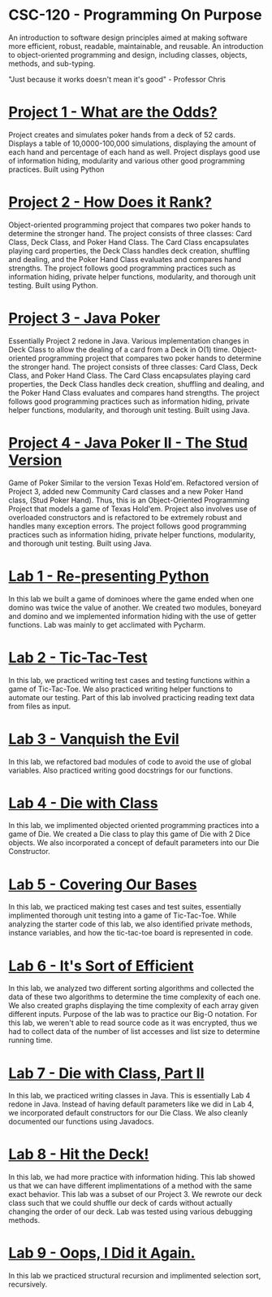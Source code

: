 # CSC-120 - Programming On Purpose 
An introduction to software design principles aimed at making software more efficient, robust, readable, maintainable, and reusable. An introduction to object-oriented programming and design, including classes, objects, methods, and sub-typing.

"Just because it works doesn't mean it's good" - Professor Chris 
# [Project 1 - What are the Odds?](https://github.com/NeilD-18/CSC-120/tree/8923af94f51d8ac073a4510a9a5daa54f196cfbe/Project%201%20-%20What%20are%20the%20Odds%3F%20ND)

Project creates and simulates poker hands from a deck of 52 cards. Displays a table of 10,0000-100,000 simulations, displaying the amount of each hand and percentage of each hand as well. Project displays good use of information hiding, modularity and various other good programming practices. Built using Python

# [Project 2 - How Does it Rank?](https://github.com/NeilD-18/CSC-120/tree/main/Project%202%20-%20How%20Does%20it%20Rank%3F%20ND)
Object-oriented programming project that compares two poker hands to determine the stronger hand. The project consists of three classes: Card Class, Deck Class, and Poker Hand Class. The Card Class encapsulates playing card properties, the Deck Class handles deck creation, shuffling and dealing, and the Poker Hand Class evaluates and compares hand strengths. The project follows good programming practices such as information hiding, private helper functions, modularity, and thorough unit testing. Built using Python.

# [Project 3 - Java Poker](https://github.com/NeilD-18/CSC-120/tree/main/Project%203%20-%20Java%20Poker%20ND)
Essentially Project 2 redone in Java. Various implementation changes in Deck Class to allow the dealing of a card from a Deck in O(1) time. 
Object-oriented programming project that compares two poker hands to determine the stronger hand. The project consists of three classes: Card Class, Deck Class, and Poker Hand Class. The Card Class encapsulates playing card properties, the Deck Class handles deck creation, shuffling and dealing, and the Poker Hand Class evaluates and compares hand strengths. The project follows good programming practices such as information hiding, private helper functions, modularity, and thorough unit testing. Built using Java.

# [Project 4 - Java Poker II - The Stud Version](https://github.com/NeilD-18/CSC-120/tree/main/Project%204%20-%20Java%20Poker%20II%20%20-%20The%20Stud%20Version)
Game of Poker Similar to the version Texas Hold'em. Refactored version of Project 3, added new Community Card classes and a new Poker Hand class, (Stud Poker Hand). Thus, this is an Object-Oriented Programming Project that models a game of Texas Hold'em. Project also involves use of overloaded constructors and is refactored to be extremely robust and handles many exception errors. The project follows good programming practices such as information hiding, private helper functions, modularity, and thorough unit testing. Built using Java.

# [Lab 1 - Re-presenting Python](https://github.com/NeilD-18/CSC-120/tree/main/Lab%201)
In this lab we built a game of dominoes where the game ended when one domino was twice the value of another. We created two modules, boneyard and domino and we implemented information hiding with the use of getter functions. Lab was mainly to get acclimated with Pycharm. 

# [Lab 2 - Tic-Tac-Test](https://github.com/NeilD-18/CSC-120/tree/main/Lab02%20Neil%20Daterao)
In this lab, we practiced writing test cases and testing functions within a game of Tic-Tac-Toe. We also practiced writing helper functions to automate our testing. Part of this lab involved practicing reading text data from files as input. 

# [Lab 3 - Vanquish the Evil](https://github.com/NeilD-18/CSC-120/tree/main/Lab03%20Neil%20Daterao)
In this lab, we refactored bad modules of code to avoid the use of global variables. Also practiced writing good docstrings for our functions. 

# [Lab 4 - Die with Class](https://github.com/NeilD-18/CSC-120/tree/main/Lab04%20Neil%20Daterao)
In this lab, we implimented objected oriented programming practices into a game of Die. We created a Die class to play this game of Die with 2 Dice objects. We also incorporated a concept of default parameters into our Die Constructor. 

# [Lab 5 - Covering Our Bases](https://github.com/NeilD-18/CSC-120/tree/main/Lab05%20Neil%20Daterao)
In this lab, we practiced making test cases and test suites, essentially implimented thorough unit testing into a game of Tic-Tac-Toe. While analyzing the starter code of this lab, we also identified private methods, instance variables, and how the tic-tac-toe board is represented in code. 

# [Lab 6 - It's Sort of Efficient](https://github.com/NeilD-18/CSC-120/tree/main/Lab06%20Neil%20Daterao)
In this lab, we analyzed two different sorting algorithms and collected the data of these two algorithms to determine the time complexity of each one. We also created graphs displaying the time complexity of each array given different inputs. Purpose of the lab was to practice our Big-O notation. For this lab, we weren't able to read source code as it was encrypted, thus we had to collect data of the number of list accesses and list size to determine running time. 

# [Lab 7 - Die with Class, Part II](https://github.com/NeilD-18/CSC-120/tree/main/Lab07%20Neil%20Daterao)
In this lab, we practiced writing classes in Java. This is essentially Lab 4 redone in Java. Instead of having default parameters like we did in Lab 4, we incorporated default constructors for our Die Class. We also cleanly documented our functions using Javadocs. 

# [Lab 8 - Hit the Deck!](https://github.com/NeilD-18/CSC-120/tree/main/Lab08%20Neil%20Daterao)
In this lab, we had more practice with information hiding. This lab showed us that we can have different implimentations of a method with the same exact behavior. This lab was a subset of our Project 3. We rewrote our deck class such that we could shuffle our deck of cards without actually changing the order of our deck. Lab was tested using various debugging methods. 

# [Lab 9 - Oops, I Did it Again.](https://github.com/NeilD-18/CSC-120/tree/main/Lab09%20Neil%20Daterao)
In this lab we practiced structural recursion and implimented selection sort, recursively. 


